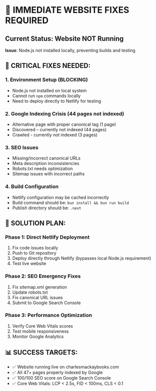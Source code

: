 # 🚨 IMMEDIATE WEBSITE FIXES REQUIRED

## Current Status: Website NOT Running
**Issue**: Node.js not installed locally, preventing builds and testing

## 🎯 CRITICAL FIXES NEEDED:

### 1. **Environment Setup** (BLOCKING)
- Node.js not installed on local system
- Cannot run `npm` commands locally
- Need to deploy directly to Netlify for testing

### 2. **Google Indexing Crisis** (44 pages not indexed)
- Alternative page with proper canonical tag (1 page)
- Discovered – currently not indexed (44 pages) 
- Crawled - currently not indexed (3 pages)

### 3. **SEO Issues**
- Missing/incorrect canonical URLs
- Meta description inconsistencies  
- Robots.txt needs optimization
- Sitemap issues with incorrect paths

### 4. **Build Configuration**
- Netlify configuration may be cached incorrectly
- Build command should be: `bun install && bun run build`
- Publish directory should be: `.next`

## 🚀 SOLUTION PLAN:

### Phase 1: Direct Netlify Deployment
1. Fix code issues locally
2. Push to Git repository
3. Deploy directly through Netlify (bypasses local Node.js requirement)
4. Test live website

### Phase 2: SEO Emergency Fixes
1. Fix sitemap.xml generation
2. Update robots.txt  
3. Fix canonical URL issues
4. Submit to Google Search Console

### Phase 3: Performance Optimization
1. Verify Core Web Vitals scores
2. Test mobile responsiveness
3. Monitor Google Analytics

## 📊 SUCCESS TARGETS:
- ✅ Website running live on charlesmackaybooks.com
- ✅ All 47+ pages properly indexed by Google
- ✅ 100/100 SEO score on Google Search Console
- ✅ Core Web Vitals: LCP < 2.5s, FID < 100ms, CLS < 0.1